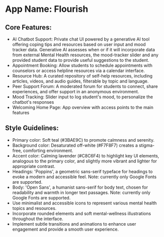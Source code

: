 # **App Name**: Flourish

## Core Features:

- AI Chatbot Support: Private chat UI powered by a generative AI tool offering coping tips and resources based on user input and mood tracker data. Generative AI assesses when or if it will incorporate data from external Mental Health resources, the mood-tracker slider and any provided student data to provide useful suggestions to the student.
- Appointment Booking: Allow students to schedule appointments with counselors or access helpline resources via a calendar interface.
- Resource Hub: A curated repository of self-help resources, including articles, videos, and audio guides, filterable by topic and language.
- Peer Support Forum: A moderated forum for students to connect, share experiences, and offer support in an anonymous environment.
- Mood Tracking: Slider input to log student's mood, to personalize the chatbot's responses
- Welcoming Home Page: App overview with access points to the main features

## Style Guidelines:

- Primary color: Soft teal (#3BAE9C) to promote calmness and serenity.
- Background color: Desaturated off-white (#F7F8F7) creates a stigma-free, comforting environment.
- Accent color: Calming lavender (#C8C6F4) to highlight key UI elements, analogous to the primary color, and slightly more vibrant and lighter for appropriate contrast.
- Headings: 'Poppins', a geometric sans-serif typeface for headings to evoke a modern and accessible feel. Note: currently only Google Fonts are supported.
- Body: 'Open Sans', a humanist sans-serif for body text, chosen for readability and warmth in longer text passages. Note: currently only Google Fonts are supported.
- Use minimalist and accessible icons to represent various mental health topics and resources.
- Incorporate rounded elements and soft mental-wellness illustrations throughout the interface.
- Implement subtle transitions and animations to enhance user engagement and provide a smooth user experience.